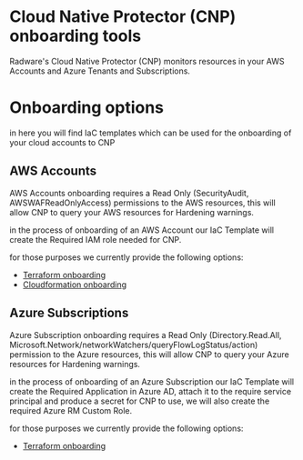 
# Cloud Native Protector (CNP) onboarding tools

Radware's Cloud Native Protector (CNP) monitors resources in your AWS Accounts and Azure Tenants and Subscriptions.

# Onboarding options
in here you will find IaC templates which can be used for the onboarding of your cloud accounts
to CNP

## AWS Accounts 
AWS Accounts onboarding requires a Read Only (SecurityAudit, AWSWAFReadOnlyAccess) permissions to the AWS resources, 
this will allow CNP to query your AWS resources for Hardening warnings.

in the process of onboarding of an AWS Account our IaC Template will create the Required IAM role needed for
CNP.

for those purposes we currently provide the following options:

- [Terraform onboarding](./AWS%20onboarding%20scripts/terraform/)
- [Cloudformation onboarding](./AWS%20onboarding%20scripts/cloudformation/)

## Azure Subscriptions 
Azure Subscription onboarding requires a Read Only (Directory.Read.All, Microsoft.Network/networkWatchers/queryFlowLogStatus/action) permission to the Azure resources, this will allow CNP to query your Azure resources for Hardening warnings.

in the process of onboarding of an Azure Subscription our IaC Template will create the Required Application in Azure AD, attach it to the require service principal and produce a secret for CNP to use, we will also create the required Azure RM Custom Role.

for those purposes we currently provide the following options:

- [Terraform onboarding](./Azure%20onboarding%20scripts/terraform/)